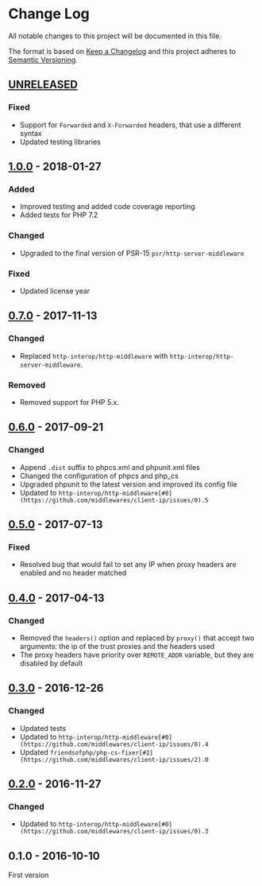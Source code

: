 # Change Log

All notable changes to this project will be documented in this file.

The format is based on [Keep a Changelog](http://keepachangelog.com/) 
and this project adheres to [Semantic Versioning](http://semver.org/).

## [UNRELEASED]

### Fixed

- Support for `Forwarded` and `X-Forwarded` headers, that use a different syntax
- Updated testing libraries

## [1.0.0] - 2018-01-27

### Added

- Improved testing and added code coverage reporting
- Added tests for PHP 7.2

### Changed

- Upgraded to the final version of PSR-15 `psr/http-server-middleware`

### Fixed

- Updated license year

## [0.7.0] - 2017-11-13

### Changed

- Replaced `http-interop/http-middleware` with  `http-interop/http-server-middleware`.

### Removed

- Removed support for PHP 5.x.

## [0.6.0] - 2017-09-21

### Changed

- Append `.dist` suffix to phpcs.xml and phpunit.xml files
- Changed the configuration of phpcs and php_cs
- Upgraded phpunit to the latest version and improved its config file
- Updated to `http-interop/http-middleware[#0](https://github.com/middlewares/client-ip/issues/0).5`

## [0.5.0] - 2017-07-13

### Fixed

- Resolved bug that would fail to set any IP when proxy headers are enabled and no header matched

## [0.4.0] - 2017-04-13

### Changed

- Removed the `headers()` option and replaced by `proxy()` that accept two arguments: the ip of the trust proxies and the headers used
- The proxy headers have priority over `REMOTE_ADDR` variable, but they are disabled by default

## [0.3.0] - 2016-12-26

### Changed

- Updated tests
- Updated to `http-interop/http-middleware[#0](https://github.com/middlewares/client-ip/issues/0).4`
- Updated `friendsofphp/php-cs-fixer[#2](https://github.com/middlewares/client-ip/issues/2).0`

## [0.2.0] - 2016-11-27

### Changed

- Updated to `http-interop/http-middleware[#0](https://github.com/middlewares/client-ip/issues/0).3`

## 0.1.0 - 2016-10-10

First version

[UNRELEASED]: https://github.com/middlewares/client-ip/compare/v1.0.0...HEAD
[1.0.0]: https://github.com/middlewares/client-ip/compare/v0.7.0...v1.0.0
[0.7.0]: https://github.com/middlewares/client-ip/compare/v0.6.0...v0.7.0
[0.6.0]: https://github.com/middlewares/client-ip/compare/v0.5.0...v0.6.0
[0.5.0]: https://github.com/middlewares/client-ip/compare/v0.4.0...v0.5.0
[0.4.0]: https://github.com/middlewares/client-ip/compare/v0.3.0...v0.4.0
[0.3.0]: https://github.com/middlewares/client-ip/compare/v0.2.0...v0.3.0
[0.2.0]: https://github.com/middlewares/client-ip/compare/v0.1.0...v0.2.0
